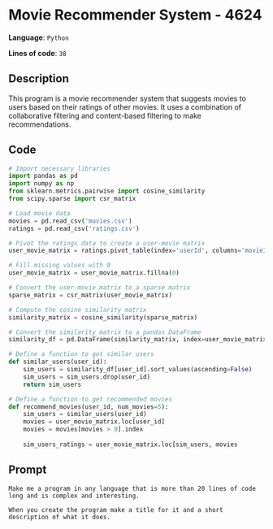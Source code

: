 # Movie Recommender System - 4624

**Language**: `Python`

**Lines of code**: `38`

## Description

This program is a movie recommender system that suggests movies to users based on their ratings of other movies. It uses a combination of collaborative filtering and content-based filtering to make recommendations.

## Code

``` Python
# Import necessary libraries
import pandas as pd
import numpy as np
from sklearn.metrics.pairwise import cosine_similarity
from scipy.sparse import csr_matrix

# Load movie data
movies = pd.read_csv('movies.csv')
ratings = pd.read_csv('ratings.csv')

# Pivot the ratings data to create a user-movie matrix
user_movie_matrix = ratings.pivot_table(index='userId', columns='movieId', values='rating')

# Fill missing values with 0
user_movie_matrix = user_movie_matrix.fillna(0)

# Convert the user-movie matrix to a sparse matrix
sparse_matrix = csr_matrix(user_movie_matrix)

# Compute the cosine similarity matrix
similarity_matrix = cosine_similarity(sparse_matrix)

# Convert the similarity matrix to a pandas DataFrame
similarity_df = pd.DataFrame(similarity_matrix, index=user_movie_matrix.index, columns=user_movie_matrix.index)

# Define a function to get similar users
def similar_users(user_id):
    sim_users = similarity_df[user_id].sort_values(ascending=False)
    sim_users = sim_users.drop(user_id)
    return sim_users

# Define a function to get recommended movies
def recommend_movies(user_id, num_movies=5):
    sim_users = similar_users(user_id)
    movies = user_movie_matrix.loc[user_id]
    movies = movies[movies > 0].index
    
    sim_users_ratings = user_movie_matrix.loc[sim_users, movies

```

## Prompt

```
Make me a program in any language that is more than 20 lines of code long and is complex and interesting.

When you create the program make a title for it and a short description of what it does.
```